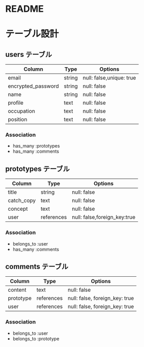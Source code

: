 # README

# テーブル設計

## users テーブル

| Column             | Type   | Options                  |
| ------------------ | ------ | ------------------------ |
| email              | string | null: false,unique: true |
| encrypted_password | string | null: false              |
| name               | string | null: false              |
| profile            | text   | null: false              |
| occupation         | text   | null: false              |
| position           | text   | null: false              |

### Association

- has_many :prototypes
- has_many :comments

## prototypes テーブル

| Column      | Type       | Options                      |
| ----------- | ---------- | ---------------------------- |
| title       | string     | null: false                  |
| catch_copy  | text       | null: false                  |
| concept     | text       | null: false                  |
| user        | references | null: false,foreign_key:true |

### Association

- belongs_to :user
- has_many :comments

## comments テーブル

| Column      | Type       | Options                        |
| ----------- | ---------- | ------------------------------ |
| content     | text       | null: false                    |
| prototype   | references | null: false, foreign_key: true |
| user        | references | null: false, foreign_key: true |

### Association

- belongs_to :user
- belongs_to :prototype